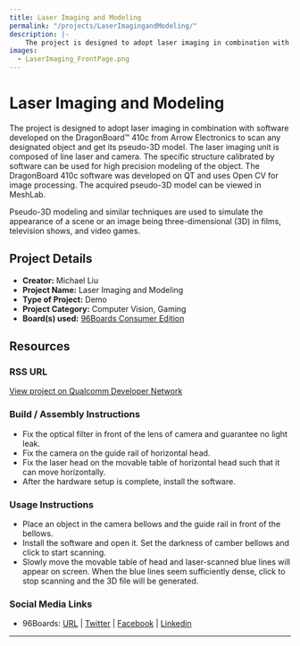 ```yaml
---
title: Laser Imaging and Modeling
permalink: "/projects/LaserImagingandModeling/"
description: |-
    The project is designed to adopt laser imaging in combination with software developed on the DragonBoard™ 410c from Arrow Electronics to scan any designated object and get its pseudo-3D model. The laser imaging unit is composed of line laser and camera. The specific structure calibrated by software can be used for high precision modeling of the object. The DragonBoard 410c software was developed on QT and uses Open CV for image processing. The acquired pseudo-3D model can be viewed in MeshLab.
images:
  - LaserImaging_FrontPage.png
---
```

# Laser Imaging and Modeling

The project is designed to adopt laser imaging in combination with software developed on the DragonBoard™ 410c from Arrow Electronics to scan any designated object and get its pseudo-3D model. The laser imaging unit is composed of line laser and camera. The specific structure calibrated by software can be used for high precision modeling of the object. The DragonBoard 410c software was developed on QT and uses Open CV for image processing. The acquired pseudo-3D model can be viewed in MeshLab.

Pseudo-3D modeling and similar techniques are used to simulate the appearance of a scene or an image being three-dimensional (3D) in films, television shows, and video games.

## Project Details

- **Creator:** Michael Liu
- **Project Name:** Laser Imaging and Modeling
- **Type of Project:** Demo
- **Project Category:** Computer Vision, Gaming
- **Board(s) used:** [96Boards Consumer Edition](/products/ce/)

## Resources

### RSS URL

[View project on Qualcomm Developer Network](https://developer.qualcomm.com/project/laser-imaging-and-modeling)

### Build / Assembly Instructions

- Fix the optical filter in front of the lens of camera and guarantee no light leak.
- Fix the camera on the guide rail of horizontal head.
- Fix the laser head on the movable table of horizontal head such that it can move horizontally.
- After the hardware setup is complete, install the software.

### Usage Instructions

- Place an object in the camera bellows and the guide rail in front of the bellows.
- Install the software and open it. Set the darkness of camber bellows and click to start scanning.
- Slowly move the movable table of head and laser-scanned blue lines will appear on screen. When the blue lines seem sufficiently dense, click to stop scanning
and the 3D file will be generated.

### Social Media Links

- 96Boards: [URL](/) &#124; [Twitter](https://twitter.com/96boards) &#124; [Facebook](https://www.facebook.com/96Boards) &#124; [Linkedin](https://www.linkedin.com/company/{{site.linkedin_username}}/)


***
